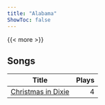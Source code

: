 ```yaml
---
title: "Alabama"
ShowToc: false
---
```


{{< more >}}

## Songs
Title | Plays 
----- | -----: 
[Christmas in Dixie](/songs/christmas-in-dixie) | 4

